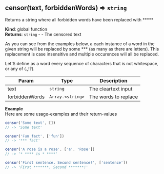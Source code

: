 <a name="censor"></a>

## censor(text, forbiddenWords) ⇒ <code>string</code>
Returns a string where all forbidden words have been replaced with *****

**Kind**: global function  
**Returns**: <code>string</code> - - The censored text

As you can see from the examples below, a each instance of a word in the given
string will be replaced by some *** (as many as there are letters). This
replacement is case insensitive and multiple occurences will all be
replaced.

Let'S define as a word every sequence of characters that is not whitespace,
or any of (.,!?).  

| Param | Type | Description |
| --- | --- | --- |
| text | <code>string</code> | The cleartext input |
| forbiddenWords | <code>Array.&lt;string&gt;</code> | The words to replace |

**Example**  
Here are some usage-examples and their return-values

```js
censor('Some text', [])
// -> 'Some text'

censor('Fun fact', ['fun'])
// -> '*** fact'

censor('A rose is a rose', ['a', 'Rose'])
// -> '* **** is * ****'

censor('First sentence. Second sentence!', ['sentence'])
// -> 'First *******. Second *******!'
```
